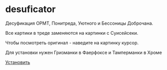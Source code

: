 desuficator
===========

Десуфикация ОРМТ, Понитреда, Уютного и Бессоницы Доброчана.

Все картики в треде заменяются на картинки с Суисейсеки.

Чтобы посмотреть оригинал - наведите на картинку курсор.

Для установки нужен Гризманки в Фаерфоксе и Тамперманки в Хроме

[Установить](https://github.com/desudesutalk/desuficator/raw/master/desuficator.user.js)

